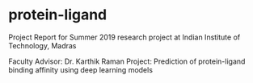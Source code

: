 # protein-ligand
Project Report for Summer 2019 research project at Indian Institute of Technology, Madras

Faculty Advisor: Dr. Karthik Raman
Project: Prediction of protein-ligand binding affinity using deep learning models
